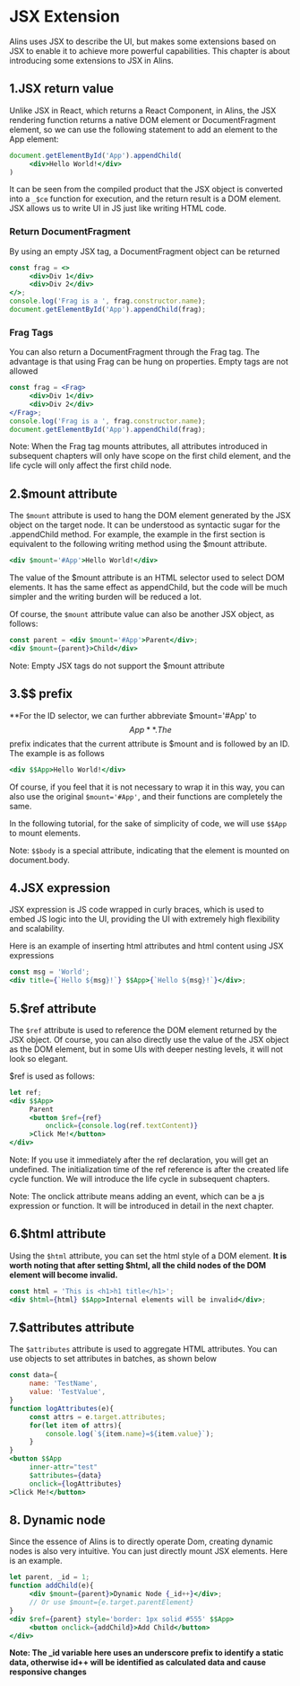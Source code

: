 <!--
  * @Author: chenzhongsheng
  * @Date: 2023-09-08 22:04:59
  * @Description: Coding something
-->
# JSX Extension

Alins uses JSX to describe the UI, but makes some extensions based on JSX to enable it to achieve more powerful capabilities. This chapter is about introducing some extensions to JSX in Alins.

## 1.JSX return value

Unlike JSX in React, which returns a React Component, in Alins, the JSX rendering function returns a native DOM element or DocumentFragment element, so we can use the following statement to add an element to the App element:

<CodeBox/>

```jsx
document.getElementById('App').appendChild(
     <div>Hello World!</div>
)
```

It can be seen from the compiled product that the JSX object is converted into a `_$ce` function for execution, and the return result is a DOM element. JSX allows us to write UI in JS just like writing HTML code.

### Return DocumentFragment

By using an empty JSX tag, a DocumentFragment object can be returned

<CodeBox/>

```jsx
const frag = <>
     <div>Div 1</div>
     <div>Div 2</div>
</>;
console.log('Frag is a ', frag.constructor.name);
document.getElementById('App').appendChild(frag);
```

### Frag Tags

You can also return a DocumentFragment through the Frag tag. The advantage is that using Frag can be hung on properties. Empty tags are not allowed

<CodeBox/>

```jsx
const frag = <Frag>
     <div>Div 1</div>
     <div>Div 2</div>
</Frag>;
console.log('Frag is a ', frag.constructor.name);
document.getElementById('App').appendChild(frag);
```

Note: When the Frag tag mounts attributes, all attributes introduced in subsequent chapters will only have scope on the first child element, and the life cycle will only affect the first child node.

## 2.$mount attribute

The `$mount` attribute is used to hang the DOM element generated by the JSX object on the target node. It can be understood as syntactic sugar for the .appendChild method. For example, the example in the first section is equivalent to the following writing method using the $mount attribute.

<CodeBox/>

```jsx
<div $mount='#App'>Hello World!</div>
```

The value of the $mount attribute is an HTML selector used to select DOM elements. It has the same effect as appendChild, but the code will be much simpler and the writing burden will be reduced a lot.

Of course, the `$mount` attribute value can also be another JSX object, as follows:

<CodeBox/>

```jsx
const parent = <div $mount='#App'>Parent</div>;
<div $mount={parent}>Child</div>
```

Note: Empty JSX tags do not support the $mount attribute

## 3.$$ prefix

**For the ID selector, we can further abbreviate $mount='#App' to $$App**. The $$ prefix indicates that the current attribute is $mount and is followed by an ID. The example is as follows

<CodeBox/>

```jsx
<div $$App>Hello World!</div>
```

Of course, if you feel that it is not necessary to wrap it in this way, you can also use the original `$mount='#App'`, and their functions are completely the same.

In the following tutorial, for the sake of simplicity of code, we will use `$$App` to mount elements.

Note: `$$body` is a special attribute, indicating that the element is mounted on document.body.

## 4.JSX expression

JSX expression is JS code wrapped in curly braces, which is used to embed JS logic into the UI, providing the UI with extremely high flexibility and scalability.

Here is an example of inserting html attributes and html content using JSX expressions

<CodeBox/>

```jsx
const msg = 'World';
<div title={`Hello ${msg}!`} $$App>{`Hello ${msg}!`}</div>;
```

## 5.$ref attribute

The `$ref` attribute is used to reference the DOM element returned by the JSX object. Of course, you can also directly use the value of the JSX object as the DOM element, but in some UIs with deeper nesting levels, it will not look so elegant.

$ref is used as follows:

<CodeBox/>

```jsx
let ref;
<div $$App>
     Parent
     <button $ref={ref}
         onclick={console.log(ref.textContent)}
     >Click Me!</button>
</div>
```

Note: If you use it immediately after the ref declaration, you will get an undefined. The initialization time of the ref reference is after the created life cycle function. We will introduce the life cycle in subsequent chapters.

Note: The onclick attribute means adding an event, which can be a js expression or function. It will be introduced in detail in the next chapter.

## 6.$html attribute

Using the `$html` attribute, you can set the html style of a DOM element. **It is worth noting that after setting $html, all the child nodes of the DOM element will become invalid.**

<CodeBox/>

```jsx
const html = 'This is <h1>h1 title</h1>';
<div $html={html} $$App>Internal elements will be invalid</div>;
```

## 7.$attributes attribute

The `$attributes` attribute is used to aggregate HTML attributes. You can use objects to set attributes in batches, as shown below

<CodeBox/>

```jsx
const data={
     name: 'TestName',
     value: 'TestValue',
}
function logAttributes(e){
     const attrs = e.target.attributes;
     for(let item of attrs){
         console.log(`${item.name}=${item.value}`);
     }
}
<button $$App
     inner-attr="test"
     $attributes={data}
     onclick={logAttributes}
>Click Me!</button>
```

## 8. Dynamic node

Since the essence of Alins is to directly operate Dom, creating dynamic nodes is also very intuitive. You can just directly mount JSX elements. Here is an example.

<CodeBox/>

```jsx
let parent, _id = 1;
function addChild(e){
     <div $mount={parent}>Dynamic Node {_id++}</div>;
     // Or use $mount={e.target.parentElement}
}
<div $ref={parent} style='border: 1px solid #555' $$App>
     <button onclick={addChild}>Add Child</button>
</div>
```

**Note: The _id variable here uses an underscore prefix to identify a static data, otherwise id++ will be identified as calculated data and cause responsive changes**